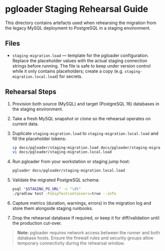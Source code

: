 # pgloader Staging Rehearsal Guide

This directory contains artefacts used when rehearsing the migration from the legacy MySQL deployment to PostgreSQL in a staging environment.

## Files

- `staging-migration.load` — template for the pgloader configuration. Replace the placeholder values with the actual staging connection strings before running. The file is safe to keep under version control while it only contains placeholders; create a copy (e.g. `staging-migration.local.load`) for secrets.

## Rehearsal Steps

1. Provision both source (MySQL) and target (PostgreSQL 16) databases in the staging environment.
2. Take a fresh MySQL snapshot or clone so the rehearsal operates on current data.
3. Duplicate `staging-migration.load` to `staging-migration.local.load` and fill the placeholder tokens:

   ```bash
   cp docs/pgloader/staging-migration.load docs/pgloader/staging-migration.local.load
   vi docs/pgloader/staging-migration.local.load
   ```

4. Run pgloader from your workstation or staging jump host:

   ```bash
   pgloader docs/pgloader/staging-migration.local.load
   ```

5. Validate the migrated PostgreSQL schema:

   ```bash
   psql "$STAGING_PG_URL" -c "\dt"
   ./gradlew test -PskipTestcontainers=true --info
   ```

6. Capture metrics (duration, warnings, errors) in the migration log and store them alongside staging runbooks.
7. Drop the rehearsal database if required, or keep it for diff/validation until the production cut-over.

> **Note:** pgloader requires network access between the runner and both database hosts. Ensure the firewall rules and security groups allow temporary connectivity during the rehearsal window.

